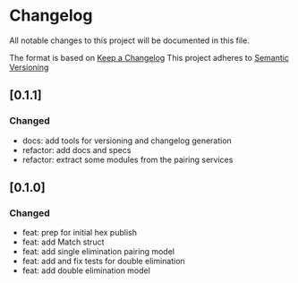 # Changelog
All notable changes to this project will be documented in this file.

The format is based on [Keep a Changelog](https://keepachangelog.com/en/1.0.0/)
This project adheres to [Semantic Versioning](https://semver.org/spec/v2.0.0.html)

## [0.1.1]
### Changed
- docs: add tools for versioning and changelog generation
- refactor: add docs and specs
- refactor: extract some modules from the pairing services

## [0.1.0]
### Changed
- feat: prep for initial hex publish
- feat: add Match struct
- feat: add single elimination pairing model
- feat: add and fix tests for double elimination
- feat: add double elimination model

